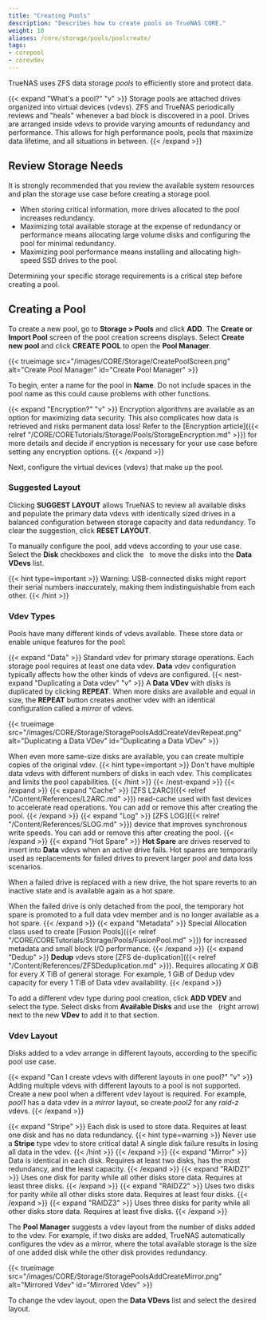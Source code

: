 ```yaml
---
title: "Creating Pools"
description: "Describes how to create pools on TrueNAS CORE."
weight: 10
aliases: /core/storage/pools/poolcreate/
tags:
- corepool
- corevdev
---
```




TrueNAS uses ZFS data storage *pools* to efficiently store and protect data. 

{{< expand "What's a pool?" "v" >}}
Storage pools are attached drives organized into virtual devices (vdevs).
ZFS and TrueNAS periodically reviews and "heals" whenever a bad block is discovered in a pool.
Drives are arranged inside vdevs to provide varying amounts of redundancy and performance.
This allows for high performance pools, pools that maximize data lifetime, and all situations in between.
{{< /expand >}}

## Review Storage Needs

It is strongly recommended that you review the available system resources and plan the storage use case before creating a storage pool.
* When storing critical information, more drives allocated to the pool increases redundancy.
* Maximizing total available storage at the expense of redundancy or performance means allocating large volume disks and configuring the pool for minimal redundancy.
* Maximizing pool performance means installing and allocating high-speed SSD drives to the pool.

Determining your specific storage requirements is a critical step before creating a pool.

## Creating a Pool

To create a new pool, go to **Storage > Pools** and click **ADD**. The **Create or Import Pool** screen of the pool creation screens displays.
Select **Create new pool** and click **CREATE POOL** to open the **Pool Manager**.

{{< trueimage src="/images/CORE/Storage/CreatePoolScreen.png" alt="Create Pool Manager" id="Create Pool Manager" >}}

To begin, enter a name for the pool in **Name**. Do not include spaces in the pool name as this could cause problems with other functions.

{{< expand "Encryption?" "v" >}}
Encryption algorithms are available as an option for maximizing data security.
This also complicates how data is retrieved and risks permanent data loss!
Refer to the [Encryption article]({{< relref "/CORE/CORETutorials/Storage/Pools/StorageEncryption.md" >}}) for more details and decide if encryption is necessary for your use case before setting any encryption options.
{{< /expand >}}

Next, configure the virtual devices (vdevs) that make up the pool.

### Suggested Layout

Clicking **SUGGEST LAYOUT** allows TrueNAS to review all available disks and populate the primary data vdevs with identically sized drives in a balanced configuration between storage capacity and data redundancy.
To clear the suggestion, click **RESET LAYOUT**.

To manually configure the pool, add vdevs according to your use case.
Select the **Disk** checkboxes and click the <i class="fa fa-arrow-right" aria-hidden="true" title="Right Arrow"></i>&nbsp; to move the disks into the **Data VDevs** list.

{{< hint type=important >}}
Warning: USB-connected disks might report their serial numbers inaccurately, making them indistinguishable from each other.
{{< /hint >}}

### Vdev Types

Pools have many different kinds of vdevs available.
These store data or enable unique features for the pool:

{{< expand "Data" >}}
Standard vdev for primary storage operations.
Each storage pool requires at least one data vdev.
**Data** vdev configuration typically affects how the other kinds of vdevs are configured.
{{< nest-expand "Duplicating a Data vdev" "v" >}}
A **Data VDev** with disks is duplicated by clicking **REPEAT**.
When more disks are available and equal in size, the **REPEAT** button creates another vdev with an identical configuration called a *mirror* of vdevs.

{{< trueimage src="/images/CORE/Storage/StoragePoolsAddCreateVdevRepeat.png" alt="Duplicating a Data VDev" id="Duplicating a Data VDev" >}}

When even more same-size disks are available, you can create multiple copies of the original vdev.
{{< hint type=important >}}
Don't have multiple data vdevs with different numbers of disks in each vdev.
This complicates and limits the pool capabilities.
{{< /hint >}}
{{< /nest-expand >}}
{{< /expand >}}
{{< expand "Cache" >}}
[ZFS L2ARC]({{< relref "/Content/References/L2ARC.md" >}}) read-cache used with fast devices to accelerate read operations.
You can add or remove this after creating the pool.
{{< /expand >}}
{{< expand "Log" >}}
[ZFS LOG]({{< relref "/Content/References/SLOG.md" >}}) device that improves synchronous write speeds.
You can add or remove this after creating the pool.
{{< /expand >}}
{{< expand "Hot Spare" >}}
**Hot Spare** are drives reserved to insert into **Data** vdevs when an active drive fails.
Hot spares are temporarily used as replacements for failed drives to prevent larger pool and data loss scenarios.

When a failed drive is replaced with a new drive, the hot spare reverts to an inactive state and is available again as a hot spare.

When the failed drive is only detached from the pool, the temporary hot spare is promoted to a full data vdev member and is no longer available as a hot spare.
{{< /expand >}}
{{< expand "Metadata" >}}
Special Allocation class used to create [Fusion Pools]({{< relref "/CORE/CORETutorials/Storage/Pools/FusionPool.md" >}}) for increased metadata and small block I/O performance.
{{< /expand >}}
{{< expand "Dedup" >}}
**Dedup** vdevs store [ZFS de-duplication]({{< relref "/Content/References/ZFSDeduplication.md" >}}).
Requires allocating *X* GiB for every *X* TiB of general storage.
For example, 1 GiB of Dedup vdev capacity for every 1 TiB of Data vdev availability.
{{< /expand >}}

To add a different vdev type during pool creation, click **ADD VDEV** and select the type.
Select disks from **Available Disks** and use the <i class="fa fa-arrow-right" aria-hidden="true" title="Right Arrow"></i>&nbsp; (right arrow) next to the new **VDev** to add it to that section.

### Vdev Layout

Disks added to a vdev arrange in different layouts, according to the specific pool use case.

{{< expand "Can I create vdevs with different layouts in one pool?" "v" >}}
Adding multiple vdevs with different layouts to a pool is not supported.
Create a new pool when a different vdev layout is required.
For example, *pool1* has a data vdev in a *mirror* layout, so create *pool2* for any *raid-z* vdevs.
{{< /expand >}}

{{< expand "Stripe" >}}
Each disk is used to store data.
Requires at least one disk and has no data redundancy.
{{< hint type=warning >}}
Never use a **Stripe** type vdev to store critical data!
A single disk failure results in losing all data in the vdev.
{{< /hint >}}
{{< /expand >}}
{{< expand "Mirror" >}}
Data is identical in each disk.
Requires at least two disks, has the most redundancy, and the least capacity.
{{< /expand >}}
{{< expand "RAIDZ1" >}}
Uses one disk for parity while all other disks store data.
Requires at least three disks.
{{< /expand >}}
{{< expand "RAIDZ2" >}}
Uses two disks for parity while all other disks store data.
Requires at least four disks.
{{< /expand >}}
{{< expand "RAIDZ3" >}}
Uses three disks for parity while all other disks store data.
Requires at least five disks.
{{< /expand >}}

The **Pool Manager** suggests a vdev layout from the number of disks added to the vdev.
For example, if two disks are added, TrueNAS automatically configures the vdev as a mirror, where the total available storage is the size of one added disk while the other disk provides redundancy.

{{< trueimage src="/images/CORE/Storage/StoragePoolsAddCreateMirror.png" alt="Mirrored Vdev" id="Mirrored Vdev" >}}

To change the vdev layout, open the **Data VDevs** list and select the desired layout.
